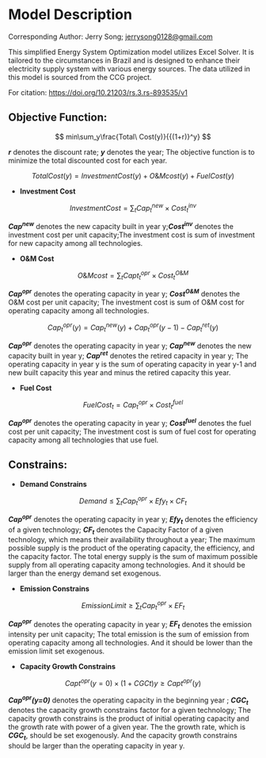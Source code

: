 ﻿# Model Description
Corresponding Author: Jerry Song; jerrysong0128@gmail.com

This simplified Energy System Optimization model utilizes Excel Solver. It is tailored to the circumstances in Brazil and is designed to enhance their electricity supply system with various energy sources. The data utilized in this model is sourced from the CCG project.

For citation: https://doi.org/10.21203/rs.3.rs-893535/v1

## **Objective Function:**

$$ min\sum_y\frac{Total\ Cost(y)}{{(1+r)}^y} $$

***r*** denotes the discount rate; ***y*** denotes the year; The objective function is to minimize the total discounted cost for each year.

$$ Total Cost(y) = Investment Cost(y) + O\&M cost(y) + Fuel Cost(y) $$

- **Investment Cost**

$$ Investment Cost= \sum_t Cap^{new}_{t}×Cost^{inv}_{t} $$

<b><i>Cap<sup>new</sup></i></b> denotes the new capacity built in year y;<b><i>Cost<sup>inv</sup></i></b> denotes the investment cost per unit capacity;The investment cost is sum of investment for new capacity among all technologies.

- **O&M Cost**

$$ O\&M cost= \sum_t Capt^{opr}_{t}×Cost_{t}^{O\&M} $$

<b><i>Cap<sup>opr</sup></i></b> denotes the operating capacity in year y; <b><i>Cost<sup>O&M</sup></i></b> denotes the O&M cost per unit capacity; The investment cost is sum of O&M cost for operating capacity among all technologies.

$$ Cap_{t}^{opr} (y)= Cap_{t}^{new}(y)+Cap_{t}^{opr}(y-1)-Cap_{t}^{ret}(y) $$
  
<b><i>Cap<sup>opr</sup></i></b> denotes the operating capacity in year y; <b><i>Cap<sup>new</sup></i></b> denotes the new capacity built in year y;  <b><i>Cap<sup>ret</sup></i></b> denotes the retired capacity in year y; The operating capacity in year y is the sum of operating capacity in year y-1 and new built capacity this year and minus the retired capacity this year.

- **Fuel Cost**

$$ Fuel Cost_{t} =Cap_{t}^{opr}×Cost_{t}^{fuel} $$

<b><i>Cap<sup>opr</sup></i></b> denotes the operating capacity in year y; <b><i>Cost<sup>fuel</sup></i></b> denotes the fuel cost per unit capacity; The investment cost is sum of fuel cost for operating capacity among all technologies that use fuel.</b>
## **Constrains:**
- **Demand Constrains**

$$ Demand≤ \sum_t Cap_{t}^{opr}×Efy_{t}×CF_{t} $$

<b><i>Cap<sup>opr</sup></i></b> denotes the operating capacity in year y; <b><i>Efy<sub>t</sub></i></b> denotes the efficiency of a given technology; <b><i>CF<sub>t</sub></i></b> denotes the Capacity Factor of a given technology, which means their availability throughout a year; The maximum possible supply is the product of the operating capacity, the efficiency, and the capacity factor. The total energy supply is the sum of maximum possible supply from all operating capacity among technologies. And it should be larger than the energy demand set exogenous.

- **Emission Constrains**

$$ Emission Limit≥ \sum_t Cap_{t}^{opr}×EF_{t} $$

<b><i>Cap<sup>opr</sup></i></b> denotes the operating capacity in year y; <b><i>EF<sub>t</sub></i></b> denotes the emission intensity per unit capacity; The total emission is the sum of emission from operating capacity among all technologies. And it should be lower than the emission limit set exogenous.

- **Capacity Growth Constrains**

$$ Capt^{opr}(y=0)×(1+CGCt)y≥ Capt^{opr}(y) $$

<b><i>Cap<sup>opr</sup>(y=0)</i></b> denotes the operating capacity in the beginning year ; <b><i>CGC<sub>t</sub></i></b> denotes the capacity growth constrains factor for a given technology; The capacity growth constrains is the product of initial operating capacity and the growth rate with power of a given year. The the growth rate, which is <b><i>CGC<sub>t</sub></i></b>, should be set exogenously. And the capacity growth constrains should be larger than the operating capacity in year y.